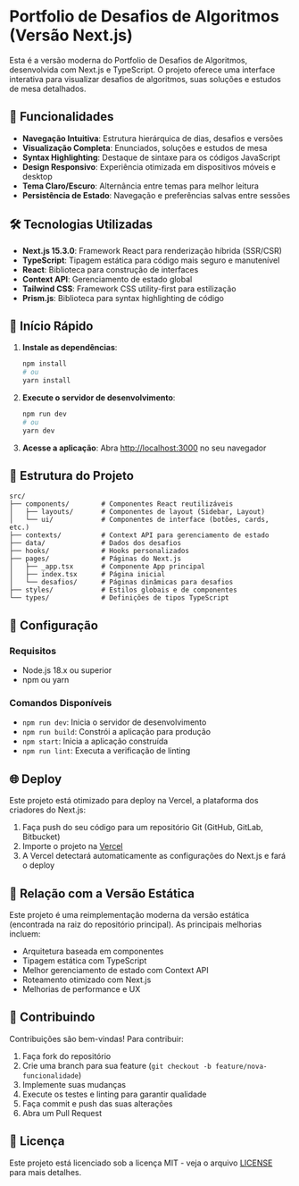 # Portfolio de Desafios de Algoritmos (Versão Next.js)

Esta é a versão moderna do Portfolio de Desafios de Algoritmos, desenvolvida com Next.js e TypeScript. O projeto oferece uma interface interativa para visualizar desafios de algoritmos, suas soluções e estudos de mesa detalhados.

## 🚀 Funcionalidades

- **Navegação Intuitiva**: Estrutura hierárquica de dias, desafios e versões
- **Visualização Completa**: Enunciados, soluções e estudos de mesa
- **Syntax Highlighting**: Destaque de sintaxe para os códigos JavaScript
- **Design Responsivo**: Experiência otimizada em dispositivos móveis e desktop
- **Tema Claro/Escuro**: Alternância entre temas para melhor leitura
- **Persistência de Estado**: Navegação e preferências salvas entre sessões

## 🛠️ Tecnologias Utilizadas

- **Next.js 15.3.0**: Framework React para renderização híbrida (SSR/CSR)
- **TypeScript**: Tipagem estática para código mais seguro e manutenível
- **React**: Biblioteca para construção de interfaces
- **Context API**: Gerenciamento de estado global
- **Tailwind CSS**: Framework CSS utility-first para estilização
- **Prism.js**: Biblioteca para syntax highlighting de código

## 🚦 Início Rápido

1. **Instale as dependências**:
   ```bash
   npm install
   # ou
   yarn install
   ```

2. **Execute o servidor de desenvolvimento**:
   ```bash
   npm run dev
   # ou
   yarn dev
   ```

3. **Acesse a aplicação**:
   Abra [http://localhost:3000](http://localhost:3000) no seu navegador

## 📁 Estrutura do Projeto

```
src/
├── components/        # Componentes React reutilizáveis
│   ├── layouts/       # Componentes de layout (Sidebar, Layout)
│   └── ui/            # Componentes de interface (botões, cards, etc.)
├── contexts/          # Context API para gerenciamento de estado
├── data/              # Dados dos desafios
├── hooks/             # Hooks personalizados
├── pages/             # Páginas do Next.js
│   ├── _app.tsx       # Componente App principal
│   ├── index.tsx      # Página inicial
│   └── desafios/      # Páginas dinâmicas para desafios
├── styles/            # Estilos globais e de componentes
└── types/             # Definições de tipos TypeScript
```

## 🔧 Configuração

### Requisitos

- Node.js 18.x ou superior
- npm ou yarn

### Comandos Disponíveis

- `npm run dev`: Inicia o servidor de desenvolvimento
- `npm run build`: Constrói a aplicação para produção
- `npm start`: Inicia a aplicação construída
- `npm run lint`: Executa a verificação de linting

## 🌐 Deploy

Este projeto está otimizado para deploy na Vercel, a plataforma dos criadores do Next.js:

1. Faça push do seu código para um repositório Git (GitHub, GitLab, Bitbucket)
2. Importe o projeto na [Vercel](https://vercel.com/new)
3. A Vercel detectará automaticamente as configurações do Next.js e fará o deploy

## 🔄 Relação com a Versão Estática

Este projeto é uma reimplementação moderna da versão estática (encontrada na raiz do repositório principal). As principais melhorias incluem:

- Arquitetura baseada em componentes
- Tipagem estática com TypeScript
- Melhor gerenciamento de estado com Context API
- Roteamento otimizado com Next.js
- Melhorias de performance e UX

## 🤝 Contribuindo

Contribuições são bem-vindas! Para contribuir:

1. Faça fork do repositório
2. Crie uma branch para sua feature (`git checkout -b feature/nova-funcionalidade`)
3. Implemente suas mudanças
4. Execute os testes e linting para garantir qualidade
5. Faça commit e push das suas alterações
6. Abra um Pull Request

## 📄 Licença

Este projeto está licenciado sob a licença MIT - veja o arquivo [LICENSE](../LICENSE) para mais detalhes.
